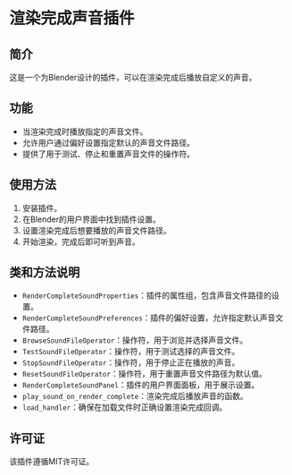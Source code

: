 

# 渲染完成声音插件

## 简介
这是一个为Blender设计的插件，可以在渲染完成后播放自定义的声音。

## 功能
- 当渲染完成时播放指定的声音文件。
- 允许用户通过偏好设置指定默认的声音文件路径。
- 提供了用于测试、停止和重置声音文件的操作符。

## 使用方法
1. 安装插件。
2. 在Blender的用户界面中找到插件设置。
3. 设置渲染完成后想要播放的声音文件路径。
4. 开始渲染，完成后即可听到声音。

## 类和方法说明
- `RenderCompleteSoundProperties`：插件的属性组，包含声音文件路径的设置。
- `RenderCompleteSoundPreferences`：插件的偏好设置，允许指定默认声音文件路径。
- `BrowseSoundFileOperator`：操作符，用于浏览并选择声音文件。
- `TestSoundFileOperator`：操作符，用于测试选择的声音文件。
- `StopSoundFileOperator`：操作符，用于停止正在播放的声音。
- `ResetSoundFileOperator`：操作符，用于重置声音文件路径为默认值。
- `RenderCompleteSoundPanel`：插件的用户界面面板，用于展示设置。
- `play_sound_on_render_complete`：渲染完成后播放声音的函数。
- `load_handler`：确保在加载文件时正确设置渲染完成回调。

## 许可证
该插件遵循MIT许可证。